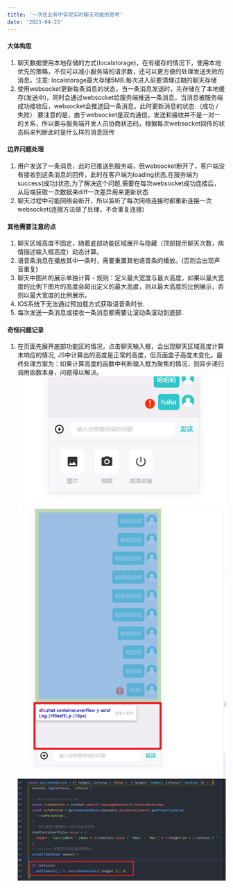 ```yaml
---
title: '一次在业务中实现实时聊天功能的思考'
date: '2023-04-23'
---
```


#### 大体构思

1. 聊天数据使用本地存储的方式(localstorage)，在有缓存的情况下，使用本地优先的策略，不仅可以减小服务端的请求数，还可以更方便的处理发送失败的消息。注意: localstorage最大存储5MB.每次进入前要清理过期的聊天存储
2. 使用websocket更新每条消息的状态，当一条消息发送时，先存储在了本地缓存(发送中)，同时会通过websocket给服务端推送一条消息，当消息被服务端成功接收后，websocket会推送回一条消息，此时更新消息的状态.（成功 / 失败）
要注意的是，由于websocket是双向通信，发送和接收并不是一对一的关系，所以要与服务端开发人员协商状态码，根据每次websocket回传的状态码来判断此时是什么样的消息回传


#### 边界问题处理
1. 用户发送了一条消息，此时已推送到服务端，但websocket断开了，客户端没有接收到这条消息的回传，此时在客户端为loading状态,在服务端为success(成功)状态,为了解决这个问题,需要在每次websocket成功连接后，从后端获取一次数据来diff一次差异用来更新状态
2. 聊天过程中可能网络会断开，所以监听了每次网络连接时都重新连接一次websocket(连接方法做了处理，不会重复连接)

#### 其他需要注意的点
1. 聊天区域高度不固定，随着底部功能区域展开与隐藏（顶部提示聊天次数，病情描述输入框高度）动态计算。
2. 语音条消息在播放其中一条时，需要重置其他语音条的播放。(否则会出现声音重复)
3. 聊天中图片的展示单独计算 - 规则：定义最大宽度与最大高度，如果以最大宽度的比例下图片的高度会超出定义的最大高度，则以最大高度的比例展示，否则以最大宽度的比例展示。
4. IOS系统下无法通过预加载方式获取语音条时长.
5. 每次发送一条消息或接收一条消息都需要让滚动条滚动到底部.


#### 奇怪问题记录
1. 在页面先展开底部功能区的情况，点击聊天输入框，会出现聊天区域高度计算未响应的情况, JS中计算出的高度是正常的高度，但页面盒子高度未变化。最终处理方案为：如果计算高度的函数中判断输入框为聚焦的情况，则异步递归调用函数本身，问题得以解决。![Alt text](image.png)![Alt text](image-1.png)![Alt text](image-2.png)
